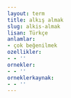 ```yaml
---
layout: term
title: alkış almak
slug: alkis-almak
lisan: Türkçe
anlamlar:
- çok beğenilmek
ozellikler:
- - ''
ornekler:
- - ''
orneklerkaynak:
- - ''
---
```

